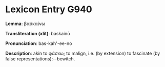 # Lexicon Entry G940

**Lemma**: βασκαίνω

**Transliteration (xlit)**: baskaínō

**Pronunciation**: bas-kah'-ee-no

**Description**:
akin to φάσκω; to malign, i.e. (by extension) to fascinate (by false representations):--bewitch.
